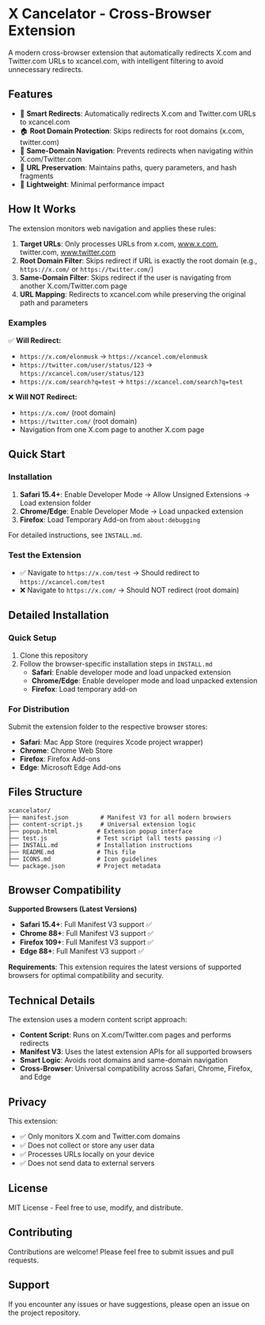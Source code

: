 # X Cancelator - Cross-Browser Extension

A modern cross-browser extension that automatically redirects X.com and Twitter.com URLs to xcancel.com, with intelligent filtering to avoid unnecessary redirects.

## Features

- 🔄 **Smart Redirects**: Automatically redirects X.com and Twitter.com URLs to xcancel.com
- 🏠 **Root Domain Protection**: Skips redirects for root domains (x.com, twitter.com)
- 🔗 **Same-Domain Navigation**: Prevents redirects when navigating within X.com/Twitter.com
- 📍 **URL Preservation**: Maintains paths, query parameters, and hash fragments
- 🚀 **Lightweight**: Minimal performance impact

## How It Works

The extension monitors web navigation and applies these rules:

1. **Target URLs**: Only processes URLs from x.com, www.x.com, twitter.com, www.twitter.com
2. **Root Domain Filter**: Skips redirect if URL is exactly the root domain (e.g., `https://x.com/` or `https://twitter.com/`)
3. **Same-Domain Filter**: Skips redirect if the user is navigating from another X.com/Twitter.com page
4. **URL Mapping**: Redirects to xcancel.com while preserving the original path and parameters

### Examples

✅ **Will Redirect:**

- `https://x.com/elonmusk` → `https://xcancel.com/elonmusk`
- `https://twitter.com/user/status/123` → `https://xcancel.com/user/status/123`
- `https://x.com/search?q=test` → `https://xcancel.com/search?q=test`

❌ **Will NOT Redirect:**

- `https://x.com/` (root domain)
- `https://twitter.com/` (root domain)
- Navigation from one X.com page to another X.com page

## Quick Start

### Installation

1. **Safari 15.4+**: Enable Developer Mode → Allow Unsigned Extensions → Load extension folder
2. **Chrome/Edge**: Enable Developer Mode → Load unpacked extension
3. **Firefox**: Load Temporary Add-on from `about:debugging`

For detailed instructions, see `INSTALL.md`.

### Test the Extension

- ✅ Navigate to `https://x.com/test` → Should redirect to `https://xcancel.com/test`
- ❌ Navigate to `https://x.com/` → Should NOT redirect (root domain)

## Detailed Installation

### Quick Setup

1. Clone this repository
2. Follow the browser-specific installation steps in `INSTALL.md`
   - **Safari**: Enable developer mode and load unpacked extension
   - **Chrome/Edge**: Enable developer mode and load unpacked extension  
   - **Firefox**: Load temporary add-on

### For Distribution

Submit the extension folder to the respective browser stores:

- **Safari**: Mac App Store (requires Xcode project wrapper)
- **Chrome**: Chrome Web Store
- **Firefox**: Firefox Add-ons
- **Edge**: Microsoft Edge Add-ons

## Files Structure

```shell
xcancelator/
├── manifest.json         # Manifest V3 for all modern browsers
├── content-script.js     # Universal extension logic
├── popup.html           # Extension popup interface
├── test.js              # Test script (all tests passing ✅)
├── INSTALL.md           # Installation instructions
├── README.md            # This file
├── ICONS.md             # Icon guidelines
└── package.json         # Project metadata
```

## Browser Compatibility

**Supported Browsers (Latest Versions)**

- **Safari 15.4+**: Full Manifest V3 support ✅
- **Chrome 88+**: Full Manifest V3 support ✅  
- **Firefox 109+**: Full Manifest V3 support ✅
- **Edge 88+**: Full Manifest V3 support ✅

**Requirements**: This extension requires the latest versions of supported browsers for optimal compatibility and security.

## Technical Details

The extension uses a modern content script approach:

- **Content Script**: Runs on X.com/Twitter.com pages and performs redirects
- **Manifest V3**: Uses the latest extension APIs for all supported browsers
- **Smart Logic**: Avoids root domains and same-domain navigation
- **Cross-Browser**: Universal compatibility across Safari, Chrome, Firefox, and Edge

## Privacy

This extension:

- ✅ Only monitors X.com and Twitter.com domains
- ✅ Does not collect or store any user data
- ✅ Processes URLs locally on your device
- ✅ Does not send data to external servers

## License

MIT License - Feel free to use, modify, and distribute.

## Contributing

Contributions are welcome! Please feel free to submit issues and pull requests.

## Support

If you encounter any issues or have suggestions, please open an issue on the project repository.
